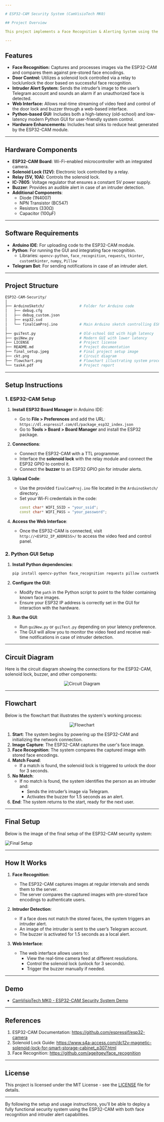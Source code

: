 ```yaml
---

# ESP32-CAM Security System (CamVisioTech MK0)

## Project Overview

This project implements a Face Recognition & Alerting System using the ESP32-CAM module, designed for Task 4 of the IoT Workshop-1 (ECL 108). The system utilizes facial recognition to control a solenoid lock, unlocking the door for 3 seconds when a known person is recognized. If an intruder is detected, the system sends an alert via Telegram and activates a buzzer. Additionally, the system offers a web-based interface for monitoring and control, and a custom desktop application built with Python, Tkinter, and CustomTkinter to manage both the facial recognition and alert system.

---
```


## Features

- **Face Recognition:** Captures and processes images via the ESP32-CAM and compares them against pre-stored face encodings.
- **Door Control:** Utilizes a solenoid lock controlled via a relay to lock/unlock the door based on successful face recognition.
- **Intruder Alert System:** Sends the intruder’s image to the user’s Telegram account and sounds an alarm if an unauthorized face is detected.
- **Web Interface:** Allows real-time streaming of video feed and control of the door lock and buzzer through a web-based interface.
- **Python-based GUI:** Includes both a high-latency (old-school) and low-latency modern Python GUI for user-friendly system control.
- **Hardware Enhancements:** Includes heat sinks to reduce heat generated by the ESP32-CAM module.

---

## Hardware Components

- **ESP32-CAM Board**: Wi-Fi-enabled microcontroller with an integrated camera.
- **Solenoid Lock (12V)**: Electronic lock controlled by a relay.
- **Relay (5V, 10A)**: Controls the solenoid lock.
- **IC-7805**: Voltage regulator that ensures a constant 5V power supply.
- **Buzzer**: Provides an audible alert in case of an intruder detection.
- **Additional Components**: 
  - Diode (1N4007)
  - NPN Transistor (BC547)
  - Resistors (330Ω)
  - Capacitor (100μF)

---

## Software Requirements

- **Arduino IDE**: For uploading code to the ESP32-CAM module.
- **Python**: For running the GUI and integrating face recognition.
  - Libraries: `opencv-python`, `face_recognition`, `requests`, `tkinter`, `customtkinter`, `numpy`, `Pillow`
- **Telegram Bot**: For sending notifications in case of an intruder alert.

---

## Project Structure

```bash
ESP32-CAM-Security/
│
├── ArduinoSketch/                # Folder for Arduino code
│   ├── debug.cfg
│   ├── debug_custom.json
│   ├── esp32.svd
│   └── finalCamProj.ino          # Main Arduino sketch controlling ESP32-CAM
│
├── guiTest.py                    # Old-school GUI with high latency
├── guiNew.py                     # Modern GUI with lower latency
├── LICENSE                       # Project license
├── README.md                     # Project documentation
├── final_setup.jpeg              # Final project setup image
├── ckt.png                       # Circuit diagram
├── flowchart.png                 # Flowchart illustrating system process
└── task4.pdf                     # Project report
```

---

## Setup Instructions

### 1. ESP32-CAM Setup

1. **Install ESP32 Board Manager** in Arduino IDE:
   - Go to **File > Preferences** and add the URL:  
     `https://dl.espressif.com/dl/package_esp32_index.json`
   - Go to **Tools > Board > Board Manager** and install the ESP32 package.

2. **Connections**:
   - Connect the ESP32-CAM with a TTL programmer.
   - Interface the **solenoid lock** with the relay module and connect the ESP32 GPIO to control it.
   - Connect the **buzzer** to an ESP32 GPIO pin for intruder alerts.

3. **Upload Code**:
   - Use the provided `finalCamProj.ino` file located in the `ArduinoSketch/` directory.
   - Set your Wi-Fi credentials in the code:  
     ```cpp
     const char* WIFI_SSID = "your_ssid";
     const char* WIFI_PASS = "your_password";
     ```

4. **Access the Web Interface**:
   - Once the ESP32-CAM is connected, visit `http://<ESP32_IP_ADDRESS>/` to access the video feed and control panel.

### 2. Python GUI Setup

1. **Install Python dependencies**:
   ```bash
   pip install opencv-python face_recognition requests pillow customtkinter numpy
   ```

2. **Configure the GUI**:
   - Modify the `path` in the Python script to point to the folder containing known face images.
   - Ensure your ESP32 IP address is correctly set in the GUI for interaction with the hardware.

3. **Run the GUI**:
   - Run `guiNew.py` or `guiTest.py` depending on your latency preference.
   - The GUI will allow you to monitor the video feed and receive real-time notifications in case of intruder detection.

---

## Circuit Diagram

Here is the circuit diagram showing the connections for the ESP32-CAM, solenoid lock, buzzer, and other components:

<p align="center">
  <img src="ckt.png" alt="Circuit Diagram">
</p>

---

## Flowchart

Below is the flowchart that illustrates the system's working process:

<p align="center">
  <img src="flowchart.png" alt="Flowchart">
</p>

1. **Start**: The system begins by powering up the ESP32-CAM and initializing the network connection.
2. **Image Capture**: The ESP32-CAM captures the user's face image.
3. **Face Recognition**: The system compares the captured image with stored face encodings.
4. **Match Found**:
   - If a match is found, the solenoid lock is triggered to unlock the door for 3 seconds.
5. **No Match**:
   - If no match is found, the system identifies the person as an intruder and:
     - Sends the intruder’s image via Telegram.
     - Activates the buzzer for 1.5 seconds as an alert.
6. **End**: The system returns to the start, ready for the next user.

---

## Final Setup

Below is the image of the final setup of the ESP32-CAM security system:

![Final Setup](final_setup.jpeg)

---

## How It Works

1. **Face Recognition**:
   - The ESP32-CAM captures images at regular intervals and sends them to the server.
   - The server compares the captured images with pre-stored face encodings to authenticate users.

2. **Intruder Detection**:
   - If a face does not match the stored faces, the system triggers an intruder alert.
   - An image of the intruder is sent to the user’s Telegram account.
   - The buzzer is activated for 1.5 seconds as a local alert.

3. **Web Interface**:
   - The web interface allows users to:
     - View the real-time camera feed at different resolutions.
     - Control the solenoid lock (unlock for 3 seconds).
     - Trigger the buzzer manually if needed.

---

## Demo

- [CamVisioTech MK0 - ESP32-CAM Security System Demo](https://www.instagram.com/p/CvfpnTPIu1L/)

---

## References

1. ESP32-CAM Documentation: https://github.com/espressif/esp32-camera
2. Solenoid Lock Guide: https://www.s4a-access.com/dc12v-magnetic-solenoid-lock-for-smart-storage-cabinet_p307.html
3. Face Recognition: https://github.com/ageitgey/face_recognition

---

## License

This project is licensed under the MIT License - see the [LICENSE](LICENSE) file for details.

---

By following the setup and usage instructions, you'll be able to deploy a fully functional security system using the ESP32-CAM with both face recognition and intruder alert capabilities.
